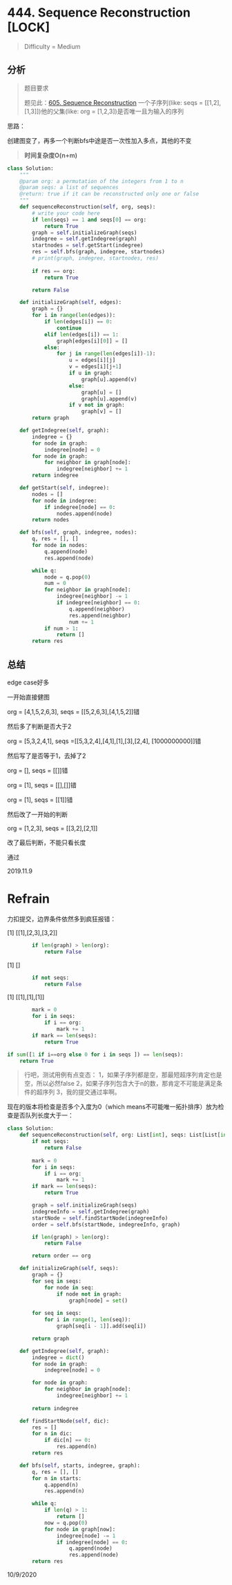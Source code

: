 # 444. Sequence Reconstruction [LOCK]
> Difficulty = Medium

## 分析

> 题目要求
> 
> 题见此：[605. Sequence Reconstruction](https://www.lintcode.com/problem/sequence-reconstruction/description)
> 一个子序列(like: seqs = [[1,2],[1,3]])他的父集(like: org = [1,2,3])是否唯一且为输入的序列

思路：

创建图变了，再多一个判断bfs中途是否一次性加入多点，其他的不变

> **时间复杂度O(n+m)**

```python
class Solution:
    """
    @param org: a permutation of the integers from 1 to n
    @param seqs: a list of sequences
    @return: true if it can be reconstructed only one or false
    """
    def sequenceReconstruction(self, org, seqs):
        # write your code here
        if len(seqs) == 1 and seqs[0] == org:
            return True
        graph = self.initializeGraph(seqs)
        indegree = self.getIndegree(graph)
        startnodes = self.getStart(indegree)
        res = self.bfs(graph, indegree, startnodes)
        # print(graph, indegree, startnodes, res)
        
        if res == org:
            return True

        return False

    def initializeGraph(self, edges):
        graph = {}
        for i in range(len(edges)):
            if len(edges[i]) == 0:
                continue
            elif len(edges[i]) == 1:
                graph[edges[i][0]] = [] 
            else:
                for j in range(len(edges[i])-1):
                    u = edges[i][j]
                    v = edges[i][j+1]
                    if u in graph:
                        graph[u].append(v)
                    else:
                        graph[u] = []
                        graph[u].append(v)
                    if v not in graph:
                        graph[v] = []                    
        return graph

    def getIndegree(self, graph):
        indegree = {}
        for node in graph:
            indegree[node] = 0
        for node in graph:
            for neighbor in graph[node]:
                indegree[neighbor] += 1
        return indegree

    def getStart(self, indegree):
        nodes = []
        for node in indegree:
            if indegree[node] == 0:
                nodes.append(node)
        return nodes

    def bfs(self, graph, indegree, nodes):
        q, res = [], []
        for node in nodes:
            q.append(node)
            res.append(node)

        while q:
            node = q.pop(0)
            num = 0
            for neighbor in graph[node]:
                indegree[neighbor] -= 1
                if indegree[neighbor] == 0:
                    q.append(neighbor)
                    res.append(neighbor)
                    num += 1
            if num > 1:
                return []
        return res
```

## 总结

edge case好多

一开始直接健图

org = [4,1,5,2,6,3], seqs = [[5,2,6,3],[4,1,5,2]]错

然后多了判断是否大于2

org = [5,3,2,4,1], seqs =[[5,3,2,4],[4,1],[1],[3],[2,4], [1000000000]]错

然后写了是否等于1，去掉了2

org = [], seqs = [[]]错

org = [1], seqs = [[],[]]错

org = [1], seqs = [[1]]错

然后改了一开始的判断

org = [1,2,3], seqs = [[3,2],[2,1]]

改了最后判断，不能只看长度

通过

2019.11.9



# Refrain

力扣提交，边界条件依然多到疯狂报错：

[1]
[[1],[2,3],[3,2]]

```python
        if len(graph) > len(org):
            return False
```



[1]
[]

```python
        if not seqs:
            return False
```


[1]
[[1],[1],[1]]


```python
        mark = 0
        for i in seqs:
            if i == org:
                mark += 1
        if mark == len(seqs):
            return True

```


```python
if sum([1 if i==org else 0 for i in seqs ]) == len(seqs):
    return True
```


> 行吧，测试用例有点变态： 1，如果子序列都是空，那最短超序列肯定也是空，所以必然false 2，如果子序列包含大于n的数，那肯定不可能是满足条件的超序列 3，我的提交通过率啊。


现在的版本将检查是否多个入度为0（which means不可能唯一拓扑排序）放为检查是否队列长度大于一：


```python
class Solution:
    def sequenceReconstruction(self, org: List[int], seqs: List[List[int]]) -> bool:
        if not seqs:
            return False
            
        mark = 0
        for i in seqs:
            if i == org:
                mark += 1
        if mark == len(seqs):
            return True

        graph = self.initializeGraph(seqs)
        indegreeInfo = self.getIndegree(graph)
        startNode = self.findStartNode(indegreeInfo)
        order = self.bfs(startNode, indegreeInfo, graph)

        if len(graph) > len(org):
            return False

        return order == org

    def initializeGraph(self, seqs):
        graph = {}
        for seq in seqs:
            for node in seq:
                if node not in graph:
                    graph[node] = set()
        
        for seq in seqs:
            for i in range(1, len(seq)):
                graph[seq[i - 1]].add(seq[i])

        return graph

    def getIndegree(self, graph):
        indegree = dict()
        for node in graph:
            indegree[node] = 0

        for node in graph:
            for neighbor in graph[node]:
                indegree[neighbor] += 1
    
        return indegree

    def findStartNode(self, dic):
        res = []
        for n in dic:
            if dic[n] == 0:
                res.append(n)
        return res

    def bfs(self, starts, indegree, graph):
        q, res = [], []
        for n in starts:
            q.append(n)
            res.append(n)

        while q:
            if len(q) > 1:
                return []
            now = q.pop(0)
            for node in graph[now]:
                indegree[node] -= 1
                if indegree[node] == 0:
                    q.append(node)
                    res.append(node)
        return res
```

10/9/2020